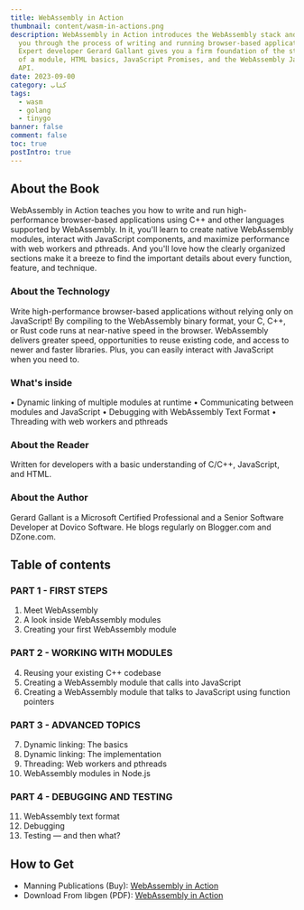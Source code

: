 ```yaml
---
title: WebAssembly in Action
thumbnail: content/wasm-in-actions.png
description: WebAssembly in Action introduces the WebAssembly stack and walks
  you through the process of writing and running browser-based applications.
  Expert developer Gerard Gallant gives you a firm foundation of the structure
  of a module, HTML basics, JavaScript Promises, and the WebAssembly JavaScript
  API.
date: 2023-09-00
category: کتاب
tags:
  - wasm
  - golang
  - tinygo
banner: false
comment: false
toc: true
postIntro: true
---
```


## About the Book

WebAssembly in Action teaches you how to write and run high-performance browser-based applications using C++ and other languages supported by WebAssembly. In it, you'll learn to create native WebAssembly modules, interact with JavaScript components, and maximize performance with web workers and pthreads. And you'll love how the clearly organized sections make it a breeze to find the important details about every function, feature, and technique.

### About the Technology

Write high-performance browser-based applications without relying only on JavaScript! By compiling to the WebAssembly binary format, your C, C++, or Rust code runs at near-native speed in the browser. WebAssembly delivers greater speed, opportunities to reuse existing code, and access to newer and faster libraries. Plus, you can easily interact with JavaScript when you need to.

### What's inside

• Dynamic linking of multiple modules at runtime
• Communicating between modules and JavaScript
• Debugging with WebAssembly Text Format
• Threading with web workers and pthreads

### About the Reader

Written for developers with a basic understanding of C/C++, JavaScript, and HTML.

### About the Author

Gerard Gallant is a Microsoft Certified Professional and a Senior Software Developer at Dovico Software. He blogs regularly on Blogger.com and DZone.com.

## Table of contents

### PART 1 - FIRST STEPS

1. Meet WebAssembly
2. A look inside WebAssembly modules
3. Creating your first WebAssembly module

### PART 2 - WORKING WITH MODULES

4. Reusing your existing C++ codebase
5. Creating a WebAssembly module that calls into JavaScript
6. Creating a WebAssembly module that talks to JavaScript using function pointers

### PART 3 - ADVANCED TOPICS

7. Dynamic linking: The basics
8. Dynamic linking: The implementation
9. Threading: Web workers and pthreads
10. WebAssembly modules in Node.js

### PART 4 - DEBUGGING AND TESTING

11. WebAssembly text format
12. Debugging
13. Testing — and then what?

## How to Get

- Manning Publications (Buy): [WebAssembly in Action](https://www.manning.com/books/webassembly-in-action)
- Download From libgen (PDF): [WebAssembly in Action](http://libgen.is/book/index.php?md5=7472D5B97E5A0CD7F6C2948FB96D899A)
